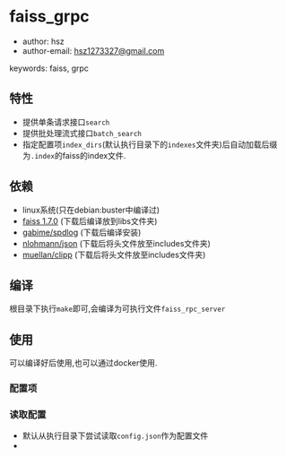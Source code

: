 # faiss_grpc

+ author: hsz
+ author-email: hsz1273327@gmail.com

keywords: faiss, grpc

## 特性

+ 提供单条请求接口`search`
+ 提供批处理流式接口`batch_search`
+ 指定配置项`index_dirs`(默认执行目录下的`indexes`文件夹)后自动加载后缀为`.index`的faiss的index文件.


## 依赖

+ linux系统(只在debian:buster中编译过)
+ [faiss 1.7.0](https://github.com/facebookresearch/faiss) (下载后编译放到libs文件夹)
+ [gabime/spdlog](https://github.com/gabime/spdlog) (下载后编译安装)
+ [nlohmann/json](https://github.com/nlohmann/json#arbitrary-types-conversions) (下载后将头文件放至includes文件夹)
+ [muellan/clipp](https://github.com/muellan/clipp) (下载后将头文件放至includes文件夹)

## 编译

根目录下执行`make`即可,会编译为可执行文件`faiss_rpc_server`

## 使用

可以编译好后使用,也可以通过docker使用.

### 配置项

### 读取配置

+ 默认从执行目录下尝试读取`config.json`作为配置文件
+

